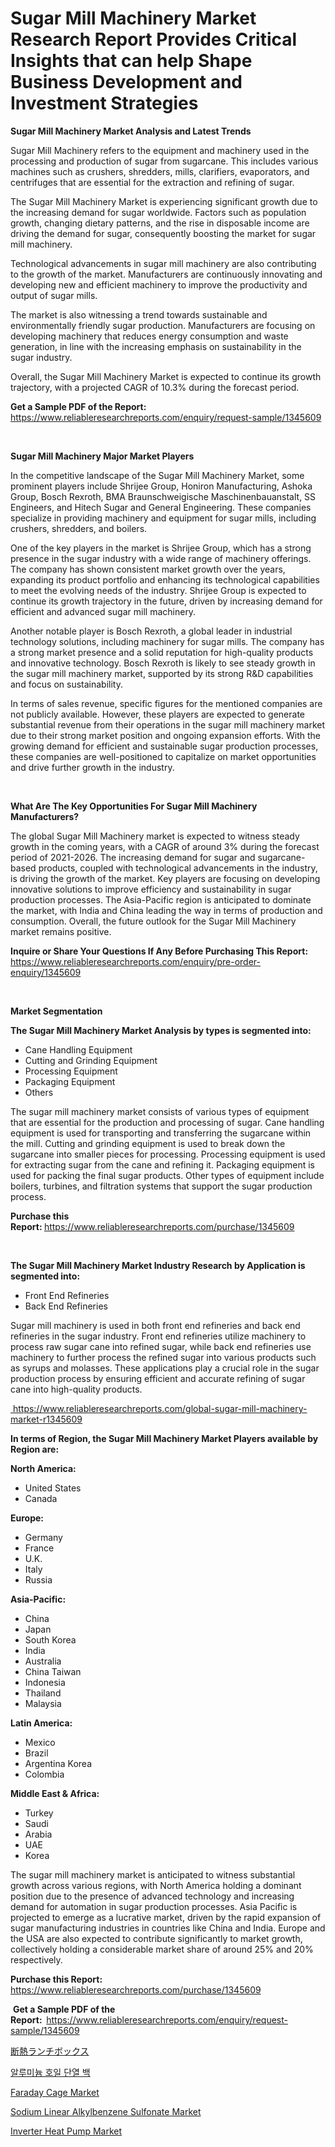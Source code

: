 <p><h1>Sugar Mill Machinery Market Research Report Provides Critical Insights that can help Shape Business Development and Investment Strategies</h1></p><p><strong>Sugar Mill Machinery Market Analysis and Latest Trends</strong></p>
<p><p>Sugar Mill Machinery refers to the equipment and machinery used in the processing and production of sugar from sugarcane. This includes various machines such as crushers, shredders, mills, clarifiers, evaporators, and centrifuges that are essential for the extraction and refining of sugar.</p><p>The Sugar Mill Machinery Market is experiencing significant growth due to the increasing demand for sugar worldwide. Factors such as population growth, changing dietary patterns, and the rise in disposable income are driving the demand for sugar, consequently boosting the market for sugar mill machinery.</p><p>Technological advancements in sugar mill machinery are also contributing to the growth of the market. Manufacturers are continuously innovating and developing new and efficient machinery to improve the productivity and output of sugar mills.</p><p>The market is also witnessing a trend towards sustainable and environmentally friendly sugar production. Manufacturers are focusing on developing machinery that reduces energy consumption and waste generation, in line with the increasing emphasis on sustainability in the sugar industry.</p><p>Overall, the Sugar Mill Machinery Market is expected to continue its growth trajectory, with a projected CAGR of 10.3% during the forecast period.</p></p>
<p><strong>Get a Sample PDF of the Report:&nbsp;</strong> <a href="https://www.reliableresearchreports.com/enquiry/request-sample/1345609">https://www.reliableresearchreports.com/enquiry/request-sample/1345609</a></p>
<p>&nbsp;</p>
<p><strong>Sugar Mill Machinery Major Market Players</strong></p>
<p><p>In the competitive landscape of the Sugar Mill Machinery Market, some prominent players include Shrijee Group, Honiron Manufacturing, Ashoka Group, Bosch Rexroth, BMA Braunschweigische Maschinenbauanstalt, SS Engineers, and Hitech Sugar and General Engineering. These companies specialize in providing machinery and equipment for sugar mills, including crushers, shredders, and boilers.</p><p>One of the key players in the market is Shrijee Group, which has a strong presence in the sugar industry with a wide range of machinery offerings. The company has shown consistent market growth over the years, expanding its product portfolio and enhancing its technological capabilities to meet the evolving needs of the industry. Shrijee Group is expected to continue its growth trajectory in the future, driven by increasing demand for efficient and advanced sugar mill machinery.</p><p>Another notable player is Bosch Rexroth, a global leader in industrial technology solutions, including machinery for sugar mills. The company has a strong market presence and a solid reputation for high-quality products and innovative technology. Bosch Rexroth is likely to see steady growth in the sugar mill machinery market, supported by its strong R&D capabilities and focus on sustainability.</p><p>In terms of sales revenue, specific figures for the mentioned companies are not publicly available. However, these players are expected to generate substantial revenue from their operations in the sugar mill machinery market due to their strong market position and ongoing expansion efforts. With the growing demand for efficient and sustainable sugar production processes, these companies are well-positioned to capitalize on market opportunities and drive further growth in the industry.</p></p>
<p>&nbsp;</p>
<p><strong>What Are The Key Opportunities For Sugar Mill Machinery Manufacturers?</strong></p>
<p><p>The global Sugar Mill Machinery market is expected to witness steady growth in the coming years, with a CAGR of around 3% during the forecast period of 2021-2026. The increasing demand for sugar and sugarcane-based products, coupled with technological advancements in the industry, is driving the growth of the market. Key players are focusing on developing innovative solutions to improve efficiency and sustainability in sugar production processes. The Asia-Pacific region is anticipated to dominate the market, with India and China leading the way in terms of production and consumption. Overall, the future outlook for the Sugar Mill Machinery market remains positive.</p></p>
<p><strong>Inquire or Share Your Questions If Any Before Purchasing This Report:</strong> <a href="https://www.reliableresearchreports.com/enquiry/pre-order-enquiry/1345609">https://www.reliableresearchreports.com/enquiry/pre-order-enquiry/1345609</a></p>
<p>&nbsp;</p>
<p><strong>Market Segmentation</strong></p>
<p><strong>The Sugar Mill Machinery Market Analysis by types is segmented into:</strong></p>
<p><ul><li>Cane Handling Equipment</li><li>Cutting and Grinding Equipment</li><li>Processing Equipment</li><li>Packaging Equipment</li><li>Others</li></ul></p>
<p><p>The sugar mill machinery market consists of various types of equipment that are essential for the production and processing of sugar. Cane handling equipment is used for transporting and transferring the sugarcane within the mill. Cutting and grinding equipment is used to break down the sugarcane into smaller pieces for processing. Processing equipment is used for extracting sugar from the cane and refining it. Packaging equipment is used for packing the final sugar products. Other types of equipment include boilers, turbines, and filtration systems that support the sugar production process.</p></p>
<p><strong>Purchase this Report:&nbsp;</strong><a href="https://www.reliableresearchreports.com/purchase/1345609">https://www.reliableresearchreports.com/purchase/1345609</a></p>
<p>&nbsp;</p>
<p><strong>The Sugar Mill Machinery Market Industry Research by Application is segmented into:</strong></p>
<p><ul><li>Front End Refineries</li><li>Back End Refineries</li></ul></p>
<p><p>Sugar mill machinery is used in both front end refineries and back end refineries in the sugar industry. Front end refineries utilize machinery to process raw sugar cane into refined sugar, while back end refineries use machinery to further process the refined sugar into various products such as syrups and molasses. These applications play a crucial role in the sugar production process by ensuring efficient and accurate refining of sugar cane into high-quality products.</p></p>
<p><a href="https://www.reliableresearchreports.com/global-sugar-mill-machinery-market-r1345609">&nbsp;https://www.reliableresearchreports.com/global-sugar-mill-machinery-market-r1345609</a></p>
<p><strong>In terms of Region, the Sugar Mill Machinery Market Players available by Region are:</strong></p>
<p>
    <p> <strong> North America: </strong>
        <ul>
            <li>United States</li>
            <li>Canada</li>
        </ul>
        </p> 
    <p> <strong> Europe: </strong>
        <ul>
            <li>Germany</li>
            <li>France</li>
            <li>U.K.</li>
            <li>Italy</li>
            <li>Russia</li>
        </ul>
        </p> 
    <p> <strong> Asia-Pacific: </strong>
        <ul>
            <li>China</li>
            <li>Japan</li>
            <li>South Korea</li>
            <li>India</li>
            <li>Australia</li>
            <li>China Taiwan</li>
            <li>Indonesia</li>
            <li>Thailand</li>
            <li>Malaysia</li>
        </ul>
        </p> 
    <p> <strong> Latin America: </strong>
        <ul>
            <li>Mexico</li>
            <li>Brazil</li>
            <li>Argentina Korea</li>
            <li>Colombia</li>
        </ul>
        </p> 
    <p> <strong> Middle East & Africa: </strong>
        <ul>
            <li>Turkey</li>
            <li>Saudi</li>
            <li>Arabia</li>
            <li>UAE</li>
            <li>Korea</li>
        </ul>
    </p>
    </p>
<p><p>The sugar mill machinery market is anticipated to witness substantial growth across various regions, with North America holding a dominant position due to the presence of advanced technology and increasing demand for automation in sugar production processes. Asia Pacific is projected to emerge as a lucrative market, driven by the rapid expansion of sugar manufacturing industries in countries like China and India. Europe and the USA are also expected to contribute significantly to market growth, collectively holding a considerable market share of around 25% and 20% respectively.</p></p>
<p><strong>Purchase this Report: </strong><a href="https://www.reliableresearchreports.com/purchase/1345609">https://www.reliableresearchreports.com/purchase/1345609</a></p>
<p>&nbsp;<strong>Get a Sample PDF of the Report:&nbsp;&nbsp;</strong><a href="https://www.reliableresearchreports.com/enquiry/request-sample/1345609">https://www.reliableresearchreports.com/enquiry/request-sample/1345609</a></p>
<p><strong></strong></p>
<p><p><a href="https://github.com/wkuactfdzwizk06/Market-Research-Report-List-1/blob/main/567839929088.md">断熱ランチボックス</a></p><p><a href="https://github.com/akzkkws047661437/Market-Research-Report-List-1/blob/main/614667026763.md">알루미늄 호일 단열 백</a></p><p><a href="https://github.com/joannagoyvaerts/Market-Research-Report-List-2/blob/main/faraday-cage-market.md">Faraday Cage Market</a></p><p><a href="https://issuu.com/reportprime-2/docs/sodium-linear-alkylbenzene-sulfonate-market-size-2">Sodium Linear Alkylbenzene Sulfonate Market</a></p><p><a href="https://github.com/abdelrhmankishk22/Market-Research-Report-List-4/blob/main/inverter-heat-pump-market.md">Inverter Heat Pump Market</a></p></p>